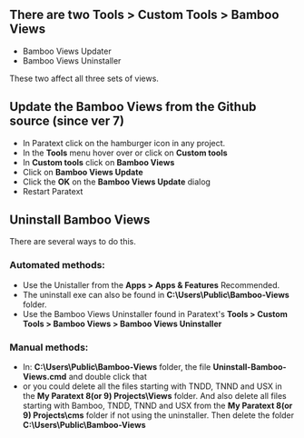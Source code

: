 
## There are two **Tools > Custom Tools > Bamboo Views**
- Bamboo Views Updater
- Bamboo Views Uninstaller

These two affect all three sets of views.

## Update the Bamboo Views from the Github source (since ver 7)<a id="update"></a>
- In Paratext click on the hamburger icon in any project.
- In the **Tools** menu hover over or click on **Custom tools**
- In  **Custom tools** click on **Bamboo Views**
- Click on **Bamboo Views Update**
- Click the **OK** on the **Bamboo Views Update** dialog
- Restart Paratext

## Uninstall Bamboo Views<a id="uninstall"></a>

There are several ways to do this.

### Automated methods:
- Use the Unistaller from the **Apps > Apps & Features** Recommended.
- The uninstall exe can also be found in **C:\Users\Public\Bamboo-Views** folder.
- Use the Bamboo Views Uninstaller found in Paratext's **Tools > Custom Tools > Bamboo Views > Bamboo Views Uninstaller**


### Manual methods:
- In: **C:\Users\Public\Bamboo-Views** folder, the file **Uninstall-Bamboo-Views.cmd** and double click that 
- or you could delete all the files starting with TNDD, TNND and USX in the **My Paratext 8(or 9) Projects\Views** folder. And also delete all files starting with Bamboo, TNDD, TNND and USX from the **My Paratext 8(or 9) Projects\cms** folder if not using the uninstaller. Then delete the folder **C:\Users\Public\Bamboo-Views**

